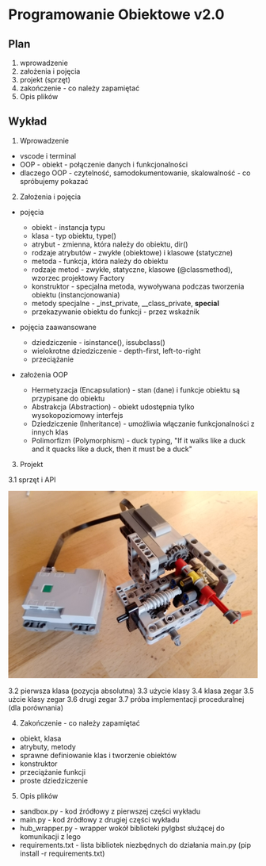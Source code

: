 Programowanie Obiektowe v2.0
============================

Plan 
----

   1. wprowadzenie
   2. założenia i pojęcia
   3. projekt (sprzęt)
   4. zakończenie - co należy zapamiętać
   5. Opis plików


Wykład
------

1. Wprowadzenie

  - vscode i terminal
  - OOP - obiekt - połączenie danych i funkcjonalności
  - dlaczego OOP - czytelność, samodokumentowanie, skalowalność - co spróbujemy pokazać

2. Założenia i pojęcia

  - pojęcia

    - obiekt - instancja typu
    - klasa - typ obiektu, type()
    - atrybut - zmienna, która należy do obiektu, dir()
    - rodzaje atrybutów - zwykłe (obiektowe) i klasowe (statyczne)
    - metoda - funkcja, która należy do obiektu
    - rodzaje metod - zwykłe, statyczne, klasowe (@classmethod), wzorzec projektowy Factory
    - konstruktor - specjalna metoda, wywoływana podczas tworzenia obiektu (instancjonowania)
    - metody specjalne - _inst_private, __class_private, __special__
    - przekazywanie obiektu do funkcji - przez wskaźnik

  - pojęcia zaawansowane

    - dziedziczenie - isinstance(), issubclass() 
    - wielokrotne dziedziczenie - depth-first, left-to-right
    - przeciążanie


  - założenia OOP

    - Hermetyzacja (Encapsulation) - stan (dane) i funkcje obiektu są przypisane do obiektu
    - Abstrakcja (Abstraction) - obiekt udostępnia tylko wysokopoziomowy interfejs
    - Dziedziczenie (Inheritance) - umożliwia włączanie funkcjonalności z innych klas
    - Polimorfizm (Polymorphism) - duck typing, "If it walks like a duck and it quacks like a duck, then it must be a duck"

3. Projekt

  3.1 sprzęt i API

  ![lego clock](img/clock.jpg)
  
  3.2 pierwsza klasa (pozycja absolutna)
  3.3 użycie klasy
  3.4 klasa zegar
  3.5 użcie klasy zegar
  3.6 drugi zegar
  3.7 próba implementacji proceduralnej (dla porównania)

4. Zakończenie - co należy zapamiętać

  - obiekt, klasa
  - atrybuty, metody
  - sprawne definiowanie klas i tworzenie obiektów
  - konstruktor
  - przeciążanie funkcji
  - proste dziedziczenie

5. Opis plików
  - sandbox.py - kod źródłowy z pierwszej części wykładu
  - main.py - kod źródłowy z drugiej części wykładu
  - hub_wrapper.py - wrapper wokół biblioteki pylgbst służącej do komunikacji z lego
  - requirements.txt - lista bibliotek niezbędnych do działania main.py (pip install -r requirements.txt)
